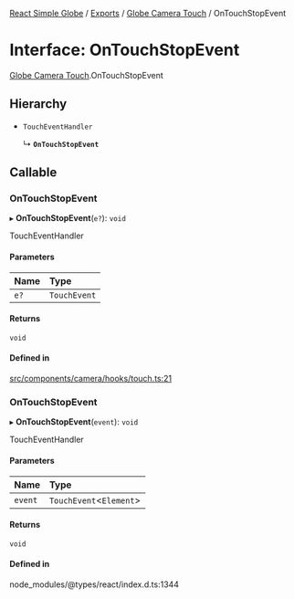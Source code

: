 [React Simple Globe](../README.md) / [Exports](../modules.md) / [Globe Camera Touch](../modules/Globe_Camera_Touch.md) / OnTouchStopEvent

# Interface: OnTouchStopEvent

[Globe Camera Touch](../modules/Globe_Camera_Touch.md).OnTouchStopEvent

## Hierarchy

- `TouchEventHandler`

  ↳ **`OnTouchStopEvent`**

## Callable

### OnTouchStopEvent

▸ **OnTouchStopEvent**(`e?`): `void`

TouchEventHandler

#### Parameters

| Name | Type |
| :------ | :------ |
| `e?` | `TouchEvent` |

#### Returns

`void`

#### Defined in

[src/components/camera/hooks/touch.ts:21](https://github.com/Gaushao/d3-react-globe/blob/d269768/src/components/camera/hooks/touch.ts#L21)

### OnTouchStopEvent

▸ **OnTouchStopEvent**(`event`): `void`

TouchEventHandler

#### Parameters

| Name | Type |
| :------ | :------ |
| `event` | `TouchEvent`<`Element`\> |

#### Returns

`void`

#### Defined in

node_modules/@types/react/index.d.ts:1344
